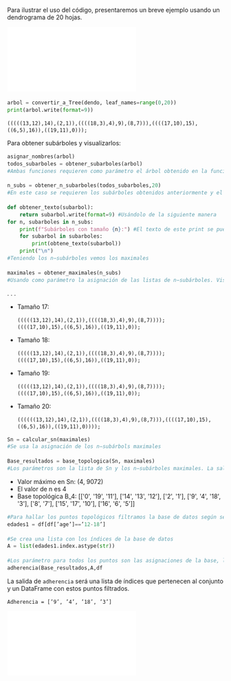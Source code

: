 
Para ilustrar el uso del código, presentaremos un breve ejemplo usando un dendrograma de 20 hojas.

![Dendrograma arbitrario con 20 hojas](READ_ME/dendro.pdf)

```python
arbol = convertir_a_Tree(dendo, leaf_names=range(0,20))
print(arbol.write(format=9))
```

```
(((((13,12),14),(2,1)),((((18,3),4),9),(8,7))),((((17,10),15),((6,5),16)),((19,11),0)));
```

Para obtener subárboles y visualizarlos:

```python
asignar_nombres(arbol)
todos_subarboles = obtener_subarboles(arbol)
#Ambas funciones requieren como parámetro el árbol obtenido en la función anterior

n_subs = obtener_n_subarboles(todos_subarboles,20)
#En este caso se requieren los subárboles obtenidos anteriormente y el número de datos. Para poder visualizarlos se puede definir la siguiente función

def obtener_texto(subarbol):
    return subarbol.write(format=9) #Usándolo de la siguiente manera
for n, subarboles in n_subs:
    print(f"Subárboles con tamaño {n}:") #El texto de este print se puede cambiar
    for subarbol in subarboles:
        print(obtene_texto(subarbol))
    print("\n")
#Teniendo los n−subárboles vemos los maximales

maximales = obtener_maximales(n_subs)
#Usando como parámetro la asignación de las listas de n−subárboles. Visualizandolo de la misma forma
```
.
.
.

- Tamaño 17:
  ```
  (((((13,12),14),(2,1)),((((18,3),4),9),(8,7))));
  ((((17,10),15),((6,5),16)),((19,11),0));
  ```

- Tamaño 18:
  ```
  (((((13,12),14),(2,1)),((((18,3),4),9),(8,7))));
  ((((17,10),15),((6,5),16)),((19,11),0));
  ```

- Tamaño 19:
  ```
  (((((13,12),14),(2,1)),((((18,3),4),9),(8,7))));
  ((((17,10),15),((6,5),16)),((19,11),0));
  ```

- Tamaño 20:
  ```
  ((((((13,12),14),(2,1)),((((18,3),4),9),(8,7))),((((17,10),15),((6,5),16)),((19,11),0))));
  ```


```python
Sn = calcular_sn(maximales)
#Se usa la asignación de los n−subárbols maximales

Base_resultados = base_topologica(Sn, maximales)
#Los parámetros son la lista de Sn y los n−subárboles maximales. La salida es
```

- Valor máximo en Sn: (4, 9072)
- El valor de n es 4
- Base topológica B_4: [['0', '19', '11'], ['14', '13', '12'], ['2', '1'], ['9', '4', '18', '3'], ['8', '7'], ['15', '17', '10'], ['16', '6', '5']]

```python
#Para hallar los puntos topológicos filtramos la base de datos según se quiera. En este caso filtramos los datos por el rango de edad de 12-18 años
edades1 = df[df[’age’]==’12-18’]

#Se crea una lista con los índices de la base de datos
A = list(edades1.index.astype(str))

#Los parámetro para todos los puntos son las asignaciones de la base, la lista de índices y la base de datos usada respectivamente. La salida de cada uno es una lista con los índices que pertenecen al conjunto y un dataframe con estos puntos filtrados. Por ejemplo:
adherencia(Base_resultados,A,df
```

La salida de `adherencia` será una lista de índices que pertenecen al conjunto y un DataFrame con estos puntos filtrados.
```
Adherencia = [’9’, ’4’, ’18’, ’3’]
```
![Python](READ_ME/python.pdf)
